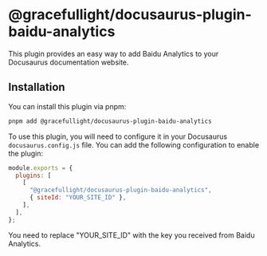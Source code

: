 # @gracefullight/docusaurus-plugin-baidu-analytics

This plugin provides an easy way to add Baidu Analytics to your Docusaurus documentation website.

## Installation

You can install this plugin via pnpm:

```bash
pnpm add @gracefullight/docusaurus-plugin-baidu-analytics
```

To use this plugin, you will need to configure it in your Docusaurus `docusaurus.config.js` file. You can add the following configuration to enable the plugin:

```js
module.exports = {
  plugins: [
    [
      "@gracefullight/docusaurus-plugin-baidu-analytics",
      { siteId: "YOUR_SITE_ID" },
    ],
  ],
};
```

You need to replace "YOUR_SITE_ID" with the key you received from Baidu Analytics.
